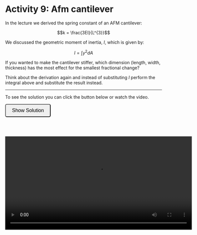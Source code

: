 # Activity 9: Afm cantilever

In the lecture we derived the spring constant of an AFM cantilever:

$$k = \frac{3EI}{L^{3}}$$

We discussed the geometric moment of inertia, $I$, which is given by:

$$I = \int y^{2}dA$$

If you wanted to make the cantilever stiffer, which dimension (length, width, thickness) has the most effect for the smallest fractional change?

Think about the derivation again and instead of substituting $I$ perform the integral above and substitute the result instead.

---------------------

To see the solution you can click the button below or watch the video.

<button onclick="document.getElementById('solution').style.display='block'" style="border-radius: 5px; text-align: center; padding: 10px 20px; font-size: 16px;">
Show Solution
</button>
<div id="solution" style="display:none;">

The first thing to be clear about is the orientation of the geometric moment of inertia, $I$. It is the cross-section fo the beam. Although it looks a bit like the elemental area we drew in the lecture it is orthogonal (ie through the thickness not along the length of the cantilever).

    <div style="text-align: center;">
        <img src="imgs/9.png" alt="activity2" width="300" height=auto>
        <p><em>Geometric moment of inertia</em></p>
    </em></p>
    </div>

$$I = \int y^{2}dA$$

$$dA = dy dz$$

$$\int_{\frac{-H}{2}}^{\frac{H}{2}}dz\int_{\frac{-b}{2}}^{\frac{b}{2}}y^{2}dy$$

$$I = \left[\frac{b}{2}-\frac{-b}{2}\right]\left[\frac{y^{3}}{3}\right]_{\frac{-H}{2}}^{\frac{H}{2}}$$

$$I = \frac{bH^3}{12}$$

So k = \frac{EbH^{3}}{4L^{3}}

A small change in H or L makes a much bigger difference than a change in b. Doubling the thickness makes it $8\times$ stiffer.
</div>

<br><br>

<video width="600" controls>
  <source src="https://www.nottingham.ac.uk/~ppzmis/phys3009/A9.m4v" type="video/mp4">
  Your browser does not support the video tag.
</video>
